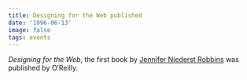 ```yaml
---
title: Designing for the Web published
date: '1996-06-13'
image: false
tags: events
---
```


_Designing for the Web_, the first book by [Jennifer Niederst Robbins](/people/jennifer-niederst-robbins/) was published by O’Reilly.